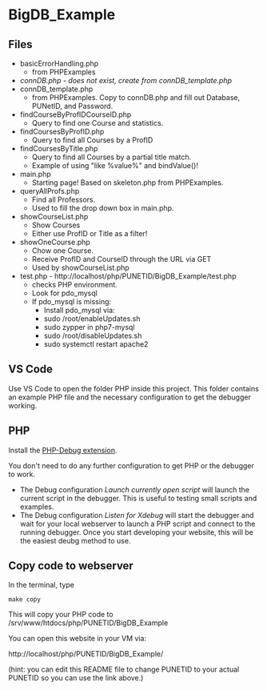 # BigDB_Example


## Files

* basicErrorHandling.php
  *  from PHPExamples  
* *connDB.php - does not exist, create from connDB_template.php*
* connDB_template.php
  *  from PHPExamples. Copy to connDB.php and fill out Database, PUNetID, and Password.
* findCourseByProfIDCourseID.php
  *  Query to find one Course and statistics.
* findCoursesByProfID.php
  *  Query to find all Courses by a ProfID
* findCoursesByTitle.php
  *  Query to find all Courses by a partial title match.
  *  Example of using "like %value%" and bindValue()!
* main.php
  *  Starting page! Based on skeleton.php from PHPExamples.
* queryAllProfs.php
  *   Find all Professors. 
  *   Used to fill the drop down box in main.php.
* showCourseList.php
  *   Show Courses
  *   Either use ProfID or Title as a filter!
* showOneCourse.php
  *   Chow one Course.
  *   Receive ProfID and CourseID through the URL via GET
  *   Used by showCourseList.php
* test.php - http://localhost/php/PUNETID/BigDB_Example/test.php
  *   checks PHP environment. 
  *   Look for pdo_mysql
  *   If pdo_mysql is missing:
      *   Install pdo_mysql via:
      *   sudo /root/enableUpdates.sh
      *   sudo zypper in php7-mysql
      *   sudo /root/disableUpdates.sh
      *   sudo systemctl restart apache2



## VS Code

Use VS Code to open the folder PHP inside this project.  This folder contains an example PHP file and the necessary configuration to get the debugger working.

## PHP

Install the [PHP-Debug extension](https://marketplace.visualstudio.com/items?itemName=felixfbecker.php-debug).

You don't need to do any further configuration to get PHP or the debugger to work.

* The Debug configuration _Launch currently open script_ will launch the current script in the debugger.  This is useful to testing small scripts and examples.
* The Debug configuration _Listen for Xdebug_ will start the debugger and wait for your local webserver to launch a PHP script and connect to the running debugger.  Once you start developing your website, this will be the easiest deubg method to use.

## Copy code to webserver

In the terminal, type 
```
make copy
```

This will copy your PHP code to /srv/www/htdocs/php/PUNETID/BigDB_Example

You can open this website in your VM via:

http://localhost/php/PUNETID/BigDB_Example/

(hint: you can edit this README file to change PUNETID to your actual PUNETID so you can use the link above.)
